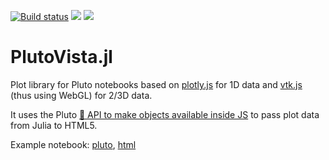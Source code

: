 
[![Build status](https://github.com/j-fu/PlutoVista.jl/workflows/linux-macos-windows/badge.svg)](https://github.com/j-fu/PlutoVista.jl/actions)
[![](https://img.shields.io/badge/docs-stable-blue.svg)](https://j-fu.github.io/PlutoVista.jl/stable)
[![](https://img.shields.io/badge/docs-dev-blue.svg)](https://j-fu.github.io/PlutoVista.jl/dev)

PlutoVista.jl
==================

Plot library for Pluto notebooks based on [plotly.js](https://plotly.com/javascript/) for 1D data
and [vtk.js](https://kitware.github.io/vtk-js/index.html) (thus using WebGL)  for 2/3D data.

It uses the Pluto [💁 API to make objects available inside JS](https://github.com/fonsp/Pluto.jl/pull/1124)
to pass plot data from Julia to HTML5.

Example notebook: [pluto](https://raw.githubusercontent.com/j-fu/PlutoVista.jl/main/examples/plutovista.jl),
[html](https://j-fu.github.io/PlutoVista.jl/dev/plutovista.html)


